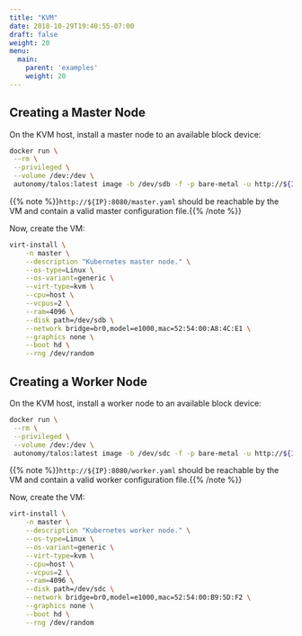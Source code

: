 ```yaml
---
title: "KVM"
date: 2018-10-29T19:40:55-07:00
draft: false
weight: 20
menu:
  main:
    parent: 'examples'
    weight: 20
---
```


## Creating a Master Node

On the KVM host, install a master node to an available block device:

```bash
docker run \
 --rm \
 --privileged \
 --volume /dev:/dev \
 autonomy/talos:latest image -b /dev/sdb -f -p bare-metal -u http://${IP}:8080/master.yaml
```

{{% note %}}`http://${IP}:8080/master.yaml` should be reachable by the VM and contain a valid master configuration file.{{% /note %}}

Now, create the VM:

```bash
virt-install \
    -n master \
    --description "Kubernetes master node." \
    --os-type=Linux \
    --os-variant=generic \
    --virt-type=kvm \
    --cpu=host \
    --vcpus=2 \
    --ram=4096 \
    --disk path=/dev/sdb \
    --network bridge=br0,model=e1000,mac=52:54:00:A8:4C:E1 \
    --graphics none \
    --boot hd \
    --rng /dev/random
```

## Creating a Worker Node

On the KVM host, install a worker node to an available block device:

```bash
docker run \
 --rm \
 --privileged \
 --volume /dev:/dev \
 autonomy/talos:latest image -b /dev/sdc -f -p bare-metal -u http://${IP}:8080/worker.yaml
```

{{% note %}}`http://${IP}:8080/worker.yaml` should be reachable by the VM and contain a valid worker configuration file.{{% /note %}}

Now, create the VM:

```bash
virt-install \
    -n master \
    --description "Kubernetes worker node." \
    --os-type=Linux \
    --os-variant=generic \
    --virt-type=kvm \
    --cpu=host \
    --vcpus=2 \
    --ram=4096 \
    --disk path=/dev/sdc \
    --network bridge=br0,model=e1000,mac=52:54:00:B9:5D:F2 \
    --graphics none \
    --boot hd \
    --rng /dev/random
```
